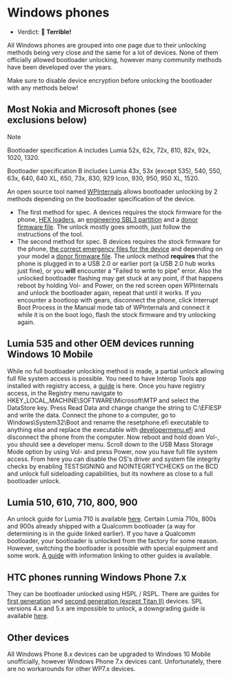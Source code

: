 # Windows phones

- Verdict: **🍅 Terrible!**

All Windows phones are grouped into one page due to their unlocking methods being very close and the same for a lot of devices.
None of them officially allowed bootloader unlocking, however many community methods have been developed over the years.

Make sure to disable device encryption before unlocking the bootloader with any methods below!
## Most Nokia and Microsoft phones (see exclusions below)
> [!NOTE]
> Bootloader specification A includes Lumia 52x, 62x, 72x, 810, 82x, 92x, 1020, 1320.
>
> Bootloader specification B includes Lumia 43x, 53x (except 535), 540, 550, 63x, 640, 640 XL, 650, 73x, 830, 929 Icon, 930, 950, 950 XL, 1520.
> 
An open source tool named [WPInternals][wpinternals] allows bootloader unlocking by 2 methods depending on the bootloader specification of the device.
- The first method for spec. A devices requires the stock firmware for the phone, [HEX loaders][hex-loaders], an [engineering SBL3 partition][eng-sbl3] and a [donor firmware file][donor-ffu]. The unlock mostly goes smooth, just follow the instructions of the tool.
- The second method for spec. B devices requires the stock firmware for the phone, [the correct emergency files for the device][emergency-files] and depending on your model a [donor firmware file][donor-ffu]. The unlock method **requires** that the phone is plugged in to a USB 2.0 or earlier port (a USB 2.0 hub works just fine), or you **will** encounter a "Failed to write to pipe" error. Also the unlocked bootloader flashing may get stuck at any point, if that happens reboot by holding Vol- and Power, on the red screen open WPInternals and unlock the bootloader again, repeat that until it works. If you encounter a bootloop with gears, disconnect the phone, click Interrupt Boot Process in the Manual mode tab of WPInternals and connect it while it is on the boot logo, flash the stock firmware and try unlocking again.

## Lumia 535 and other OEM devices running Windows 10 Mobile 
While no full bootloader unlocking method is made, a partial unlock allowing full file system access is possible.
You need to have Interop Tools app installed with registry access, a [guide][interop-guide] is here.
Once you have registry access, in the Registry menu navigate to HKEY_LOCAL_MACHINE\SOFTWARE\Microsoft\MTP and select the DataStore key. Press Read Data and change change the string to C:\EFIESP and write the data. Connect the phone to a computer, go to Windows\System32\Boot and rename the resetphone.efi executable to anything else and replace the executable with [developermenu.efi][devmenu] and disconnect the phone from the computer.
Now reboot and hold down Vol-, you should see a developer menu. Scroll down to the USB Mass Storage Mode option by using Vol- and press Power, now you have full file system access. From here you can disable the OS's driver and system file integrity checks by enabling TESTSIGNING and NOINTEGRITYCHECKS on the BCD and unlock full sideloading capabilities, but its nowhere as close to a full bootloader unlock.

## Lumia 510, 610, 710, 800, 900
An unlock guide for Lumia 710 is available [here][lumia-wp7]. Certain Lumia 710s, 800s and 900s already shipped with a Qualcomm bootloader (a way for determining is in the guide linked earlier). If you have a Qualcomm bootloader, your bootloader is unlocked from the factory for some reason. However, switching the bootloader is possible with special equipment and some work. [A guide][lumiawp7-blswitch] with information linking to other guides ia available.

## HTC phones running Windows Phone 7.x
They can be bootloader unlocked using HSPL / RSPL. There are guides for [first generation][first-gen-htc] and [second generation (except Titan II)][second-gen-htc] devices. SPL versions 4.x and 5.x are impossible to unlock, a downgrading guide is available [here][htc-downgrade-spl].

## Other devices
All Windows Phone 8.x devices can be upgraded to Windows 10 Mobile unofficially, however Windows Phone 7.x devices cant. Unfortunately, there are no workarounds for other WP7.x devices.

[wpinternals]:https://github.com/ReneLergner/WPinternals
[eng-sbl3]:https://archive.org/download/sbl-3-no-buggy-62x/SBL3_NoBuggy62x.zip
[hex-loaders]:https://4pda.to/forum/dl/post/20979092/Hex_loader.zip
[donor-ffu]:https://download.lumiadb.com/RM-1085/RM1085_1078.0053.10586.13169.12742.034EE8_retail_prod_signed.ffu
[emergency-files]:http://protobetatest.com/download/lumia-emergency-files/
[interop-guide]:https://xdaforums.com/t/interop-tools-a-versatile-registry-app-for-all-devices-now-on-github.3445271/
[devmenu]:https://archive.org/download/w10m-9821-patchedfiles/developermenu.efi
[first-gen-htc]:https://xdaforums.com/t/dft-updated-3-hspl-rspl-for-htc-wp7-first-generation.1195647/
[second-gen-htc]:https://xdaforums.com/t/dft-hspl-for-htc-wp7-second-generation.1684912/
[htc-downgrade-spl]:https://xdaforums.com/t/noob-friendly-goldcard-spl-downgrade-method-no-android-phone-and-or-custom-wires.1597837/
[lumia-wp7]:https://xdaforums.com/t/tutorial-full-unlock-lumia-710-in-windows-using-nss-pro-detailed-updated.1721355/
[lumiawp7-blswitch]:https://xdaforums.com/t/how-to-bootloader-unlock-your-lumia-900-and-flash-a-custom-rom.2204994/post-39517020
